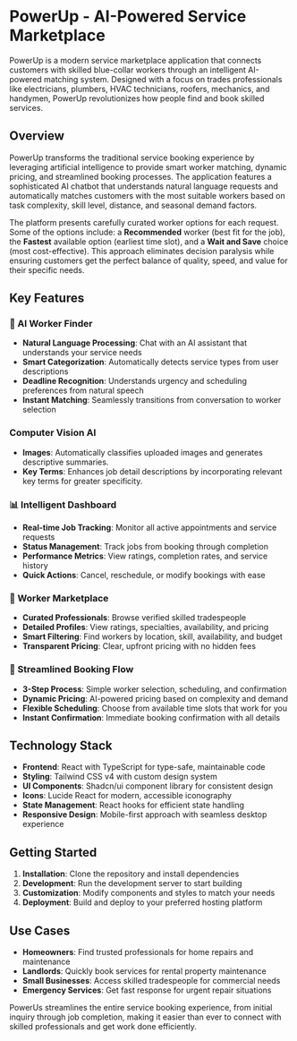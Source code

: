 # PowerUp - AI-Powered Service Marketplace

PowerUp is a modern service marketplace application that connects 
customers with skilled blue-collar workers through an intelligent 
AI-powered matching system. Designed with a focus on trades professionals 
like electricians, plumbers, HVAC technicians, roofers, mechanics, and 
handymen, PowerUp revolutionizes how people find and book skilled services.

## Overview

PowerUp transforms the traditional service booking experience by leveraging 
artificial intelligence to provide smart worker matching, dynamic pricing, 
and streamlined booking processes. The application features a sophisticated 
AI chatbot that understands natural language requests and automatically 
matches customers with the most suitable workers based on task complexity, 
skill level, distance, and seasonal demand factors.

The platform presents carefully curated worker options 
for each request. Some of the options include: a **Recommended** worker (best fit for the job), 
the **Fastest** available option (earliest time slot), and a **Wait and Save** 
choice (most cost-effective). This approach eliminates decision paralysis 
while ensuring customers get the perfect balance of quality, speed, and value
for their specific needs.

## Key Features

### 🤖 AI Worker Finder
- **Natural Language Processing**: Chat with an AI assistant that understands your service needs
- **Smart Categorization**: Automatically detects service types from user descriptions
- **Deadline Recognition**: Understands urgency and scheduling preferences from natural speech
- **Instant Matching**: Seamlessly transitions from conversation to worker selection

### Computer Vision AI
- **Images**: Automatically classifies uploaded images and generates descriptive summaries.
- **Key Terms**: Enhances job detail descriptions by incorporating relevant key terms for greater specificity.

### 📊 Intelligent Dashboard
- **Real-time Job Tracking**: Monitor all active appointments and service requests
- **Status Management**: Track jobs from booking through completion
- **Performance Metrics**: View ratings, completion rates, and service history
- **Quick Actions**: Cancel, reschedule, or modify bookings with ease

### 👥 Worker Marketplace
- **Curated Professionals**: Browse verified skilled tradespeople
- **Detailed Profiles**: View ratings, specialties, availability, and pricing
- **Smart Filtering**: Find workers by location, skill, availability, and budget
- **Transparent Pricing**: Clear, upfront pricing with no hidden fees

### 🎯 Streamlined Booking Flow
- **3-Step Process**: Simple worker selection, scheduling, and confirmation
- **Dynamic Pricing**: AI-powered pricing based on complexity and demand
- **Flexible Scheduling**: Choose from available time slots that work for you
- **Instant Confirmation**: Immediate booking confirmation with all details

## Technology Stack
- **Frontend**: React with TypeScript for type-safe, maintainable code
- **Styling**: Tailwind CSS v4 with custom design system
- **UI Components**: Shadcn/ui component library for consistent design
- **Icons**: Lucide React for modern, accessible iconography
- **State Management**: React hooks for efficient state handling
- **Responsive Design**: Mobile-first approach with seamless desktop experience

## Getting Started
1. **Installation**: Clone the repository and install dependencies
2. **Development**: Run the development server to start building
3. **Customization**: Modify components and styles to match your needs
4. **Deployment**: Build and deploy to your preferred hosting platform

## Use Cases
- **Homeowners**: Find trusted professionals for home repairs and maintenance
- **Landlords**: Quickly book services for rental property maintenance
- **Small Businesses**: Access skilled tradespeople for commercial needs
- **Emergency Services**: Get fast response for urgent repair situations

PowerUs streamlines the entire service booking experience, from initial inquiry through 
job completion, making it easier than ever to connect with skilled professionals and 
get work done efficiently.
